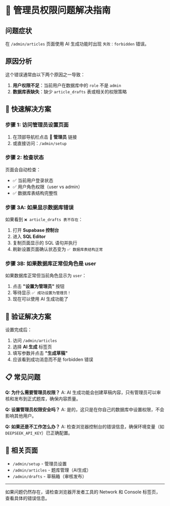 # 🔧 管理员权限问题解决指南

## 问题症状

在 `/admin/articles` 页面使用 AI 生成功能时出现 `失败：forbidden` 错误。

## 原因分析

这个错误通常由以下两个原因之一导致：

1. **用户权限不足**：当前用户在数据库中的 `role` 不是 `admin`
2. **数据库表缺失**：缺少 `article_drafts` 表或相关的权限策略

## 🚀 快速解决方案

### 步骤 1: 访问管理员设置页面

1. 在顶部导航栏点击 **🔧 管理员** 链接
2. 或直接访问：`/admin/setup`

### 步骤 2: 检查状态

页面会自动检查：

- ✅ 当前用户登录状态
- ✅ 用户角色权限（user vs admin）
- ✅ 数据库表结构完整性

### 步骤 3A: 如果显示数据库错误

如果看到 `❌ article_drafts 表不存在`：

1. 打开 **Supabase 控制台**
2. 进入 **SQL Editor**
3. 复制页面显示的 SQL 语句并执行
4. 刷新设置页面确认状态变为 `✅ 数据库表结构正常`

### 步骤 3B: 如果数据库正常但角色是 user

如果数据库正常但当前角色显示为 `user`：

1. 点击 **"设置为管理员"** 按钮
2. 等待显示 `✅ 成功设置为管理员！`
3. 现在可以使用 AI 生成功能了

## 🎯 验证解决方案

设置完成后：

1. 访问 `/admin/articles`
2. 选择 **AI 生成** 标签页
3. 填写参数并点击 **"生成草稿"**
4. 应该看到成功消息而不是 forbidden 错误

## 📋 常见问题

**Q: 为什么需要管理员权限？**
A: AI 生成功能会创建草稿内容，只有管理员可以审核和发布到正式题库，确保内容质量。

**Q: 设置管理员权限安全吗？**
A: 是的，这只是在你自己的数据库中设置权限，不会影响其他用户。

**Q: 如果还是不工作怎么办？**
A: 检查浏览器控制台的错误信息，确保环境变量（如 `DEEPSEEK_API_KEY`）已正确配置。

## 🔗 相关页面

- `/admin/setup` - 管理员设置
- `/admin/articles` - 题库管理（AI生成）
- `/admin/drafts` - 草稿箱（审核发布）

---

如果问题仍然存在，请检查浏览器开发者工具的 Network 和 Console 标签页，查看具体的错误信息。
